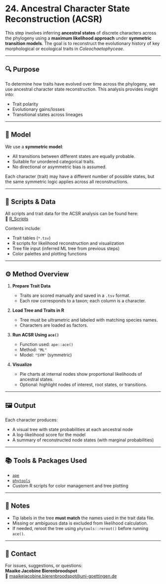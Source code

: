 # 24. Ancestral Character State Reconstruction (ACSR)

This step involves inferring **ancestral states** of discrete characters across the phylogeny using a **maximum likelihood approach** under **symmetric transition models**. The goal is to reconstruct the evolutionary history of key morphological or ecological traits in *Coleochaetophyceae*.

---

## 🔍 Purpose

To determine how traits have evolved over time across the phylogeny, we use ancestral character state reconstruction. This analysis provides insight into:
- Trait polarity
- Evolutionary gains/losses
- Transitional states across lineages

---

## 🧬 Model

We use a **symmetric model**:
- All transitions between different states are equally probable.
- Suitable for unordered categorical traits.
- No directional or asymmetric bias is assumed.

Each character (trait) may have a different number of possible states, but the same symmetric logic applies across all reconstructions.

---

## 📁 Scripts & Data

All scripts and trait data for the ACSR analysis can be found here:  
🔗 [R_Scripts](https://github.com/mjbieren/Coleochaetophyceae_Phylogenomics/tree/main/Scripts/24_ACSR/R_Scripts)

Contents include:
- Trait tables (`*.tsv`)
- R scripts for likelihood reconstruction and visualization
- Tree file input (inferred ML tree from previous steps)
- Color palettes and plotting functions

---

## ⚙️ Method Overview

1. **Prepare Trait Data**
   - Traits are scored manually and saved in a `.tsv` format.
   - Each row corresponds to a taxon; each column is a character.

2. **Load Tree and Traits in R**
   - Tree must be ultrametric and labeled with matching species names.
   - Characters are loaded as factors.

3. **Run ACSR Using `ace()`**
   - Function used: `ape::ace()`
   - Method: `"ML"`
   - Model: `"SYM"` (symmetric)

4. **Visualize**
   - Pie charts at internal nodes show proportional likelihoods of ancestral states.
   - Optional: highlight nodes of interest, root states, or transitions.

---

## 🖼 Output

Each character produces:
- A visual tree with state probabilities at each ancestral node
- A log-likelihood score for the model
- A summary of reconstructed node states (with marginal probabilities)

---

## 📚 Tools & Packages Used

- [`ape`](https://cran.r-project.org/package=ape)
- [`phytools`](https://cran.r-project.org/package=phytools)
- Custom R scripts for color management and tree plotting

---

## 🧠 Notes

- Tip labels in the tree **must match** the names used in the trait data file.
- Missing or ambiguous data is excluded from likelihood calculation.
- If needed, reroot the tree using `phytools::reroot()` before running `ace()`.

---

## 📧 Contact

For issues, suggestions, or questions:  
**Maaike Jacobine Bierenbroodspot**  
📧 maaikejacobine.bierenbroodspot@uni-goettingen.de

